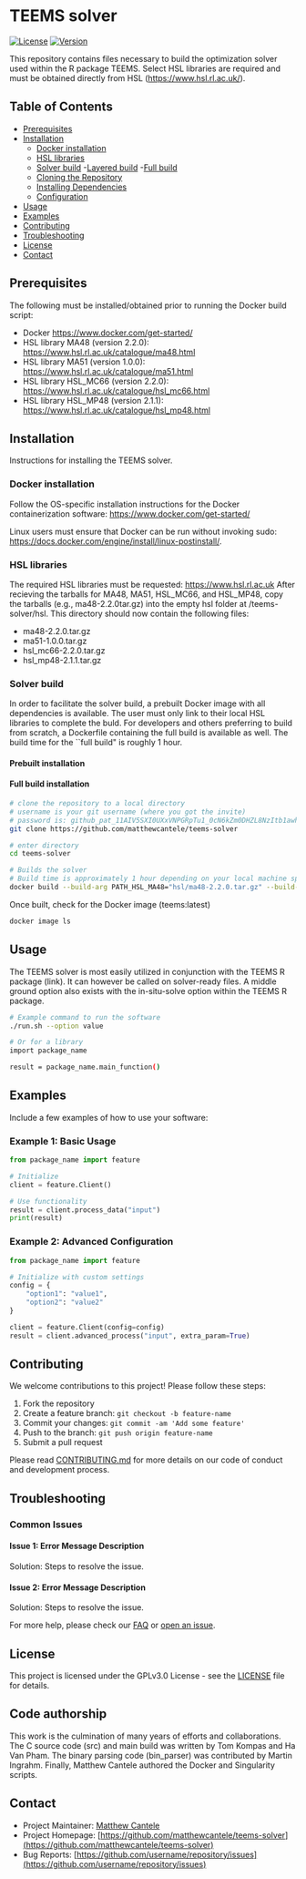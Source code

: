 # TEEMS solver

[![License](https://img.shields.io/badge/License-GPL-blue.svg)](LICENSE)
[![Version](https://img.shields.io/badge/version-0.9-green.svg)](https://github.com/username/repo/releases)

This repository contains files necessary to build the optimization solver used within the R package TEEMS. Select HSL libraries are required and must be obtained directly from HSL (https://www.hsl.rl.ac.uk/).

## Table of Contents

- [Prerequisites](#prerequisites)
- [Installation](#installation)
  - [Docker installation](#docker-installation)
  - [HSL libraries](#hsl-libraries)
  - [Solver build](#solver-build)
    -[Layered build](#layered-build)
    -[Full build](#full-build)
  - [Cloning the Repository](#cloning-the-repository)
  - [Installing Dependencies](#installing-dependencies)
  - [Configuration](#configuration)
- [Usage](#usage)
- [Examples](#examples)
- [Contributing](#contributing)
- [Troubleshooting](#troubleshooting)
- [License](#license)
- [Contact](#contact)

## Prerequisites

The following must be installed/obtained prior to running the Docker build script:

- Docker https://www.docker.com/get-started/
- HSL library MA48 (version 2.2.0): https://www.hsl.rl.ac.uk/catalogue/ma48.html
- HSL library MA51 (version 1.0.0): https://www.hsl.rl.ac.uk/catalogue/ma51.html
- HSL library HSL_MC66 (version 2.2.0): https://www.hsl.rl.ac.uk/catalogue/hsl_mc66.html
- HSL library HSL_MP48 (version 2.1.1): https://www.hsl.rl.ac.uk/catalogue/hsl_mp48.html

## Installation

Instructions for installing the TEEMS solver.

### Docker installation
Follow the OS-specific installation instructions for the Docker containerization software: https://www.docker.com/get-started/

Linux users must ensure that Docker can be run without invoking sudo: https://docs.docker.com/engine/install/linux-postinstall/.

### HSL libraries
The required HSL libraries must be requested: https://www.hsl.rl.ac.uk
After recieving the tarballs for MA48, MA51, HSL_MC66, and HSL_MP48, copy the tarballs (e.g., ma48-2.2.0tar.gz) into the empty hsl folder at /teems-solver/hsl. This directory should now contain the following files:

- ma48-2.2.0.tar.gz
- ma51-1.0.0.tar.gz
- hsl_mc66-2.2.0.tar.gz
- hsl_mp48-2.1.1.tar.gz

### Solver build
In order to facilitate the solver build, a prebuilt Docker image with all dependencies is available.
The user must only link to their local HSL libraries to complete the buld.
For developers and others preferring to build from scratch, a Dockerfile containing the full build is available as well.
The build time for the ``full build" is roughly 1 hour.

#### Prebuilt installation

#### Full build installation

```bash
# clone the repository to a local directory
# username is your git username (where you got the invite)
# password is: 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
git clone https://github.com/matthewcantele/teems-solver
```

```bash
# enter directory
cd teems-solver
```

```bash
# Builds the solver
# Build time is approximately 1 hour depending on your local machine specs.
docker build --build-arg PATH_HSL_MA48="hsl/ma48-2.2.0.tar.gz" --build-arg PATH_HSL_MA51="hsl/ma51-1.0.0.tar.gz" --build-arg PATH_HSL_MC66="hsl/hsl_mc66-2.2.0.tar.gz" --build-arg PATH_HSL_MP48="hsl/hsl_mp48-2.1.1.tar.gz" -t teems:latest -f ./docker/full_build/Dockerfile .
```

Once built, check for the Docker image (teems:latest)
```bash
docker image ls
```

## Usage
The TEEMS solver is most easily utilized in conjunction with the TEEMS R package (link). It can however be called on solver-ready files. A middle ground option also exists with the in-situ-solve option within the TEEMS R package.

```bash
# Example command to run the software
./run.sh --option value

# Or for a library
import package_name

result = package_name.main_function()
```

## Examples

Include a few examples of how to use your software:

### Example 1: Basic Usage

```python
from package_name import feature

# Initialize
client = feature.Client()

# Use functionality
result = client.process_data("input")
print(result)
```

### Example 2: Advanced Configuration

```python
from package_name import feature

# Initialize with custom settings
config = {
    "option1": "value1",
    "option2": "value2"
}

client = feature.Client(config=config)
result = client.advanced_process("input", extra_param=True)
```

## Contributing

We welcome contributions to this project! Please follow these steps:

1. Fork the repository
2. Create a feature branch: `git checkout -b feature-name`
3. Commit your changes: `git commit -am 'Add some feature'`
4. Push to the branch: `git push origin feature-name`
5. Submit a pull request

Please read [CONTRIBUTING.md](CONTRIBUTING.md) for more details on our code of conduct and development process.

## Troubleshooting

### Common Issues

#### Issue 1: Error Message Description
Solution: Steps to resolve the issue.

#### Issue 2: Error Message Description
Solution: Steps to resolve the issue.

For more help, please check our [FAQ](docs/FAQ.md) or [open an issue](https://github.com/username/repository/issues).

## License

This project is licensed under the GPLv3.0 License - see the [LICENSE](LICENSE) file for details.

## Code authorship
This work is the culmination of many years of efforts and collaborations. The C source code (src) and main build was written by Tom Kompas and Ha Van Pham. The binary parsing code (bin_parser) was contributed by Martin Ingrahm. Finally, Matthew Cantele authored the Docker and Singularity scripts.

## Contact

- Project Maintainer: [Matthew Cantele](mailto:matthew.cantele@protonmail.com)
- Project Homepage: [https://github.com/matthewcantele/teems-solver](https://github.com/matthewcantele/teems-solver)
- Bug Reports: [https://github.com/username/repository/issues](https://github.com/username/repository/issues)